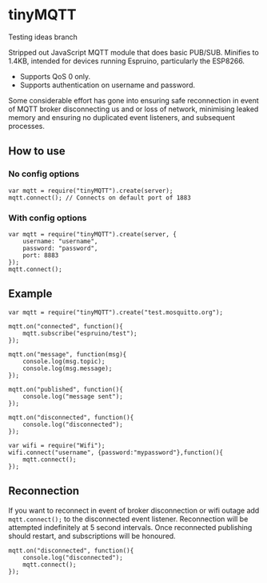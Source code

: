 # tinyMQTT

Testing ideas branch

Stripped out JavaScript MQTT module that does basic PUB/SUB. Minifies to 1.4KB, intended for devices running Espruino, particularly the ESP8266. 

- Supports QoS 0 only.
- Supports authentication on username and password.

Some considerable effort has gone into ensuring safe reconnection in event of MQTT broker disconnecting us and or loss of network, minimising leaked memory and ensuring no duplicated event listeners, and subsequent processes.

## How to use
### No config options

```
var mqtt = require("tinyMQTT").create(server);
mqtt.connect(); // Connects on default port of 1883
```
### With config options

```
var mqtt = require("tinyMQTT").create(server, {
	username: "username",
	password: "password",
	port: 8883
});
mqtt.connect();
```

## Example

```
var mqtt = require("tinyMQTT").create("test.mosquitto.org");

mqtt.on("connected", function(){
	mqtt.subscribe("espruino/test");
});

mqtt.on("message", function(msg){
	console.log(msg.topic);
	console.log(msg.message);
});

mqtt.on("published", function(){
	console.log("message sent");
});

mqtt.on("disconnected", function(){
	console.log("disconnected");
});

var wifi = require("Wifi");
wifi.connect("username", {password:"mypassword"},function(){
	mqtt.connect();
});
```

## Reconnection
If you want to reconnect in event of broker disconnection or wifi outage add ```mqtt.connect();``` to the disconnected event listener. Reconnection will be attempted indefinitely at 5 second intervals. Once reconnected publishing should restart, and subscriptions will be honoured.

```
mqtt.on("disconnected", function(){
	console.log("disconnected");
	mqtt.connect();
});

```
